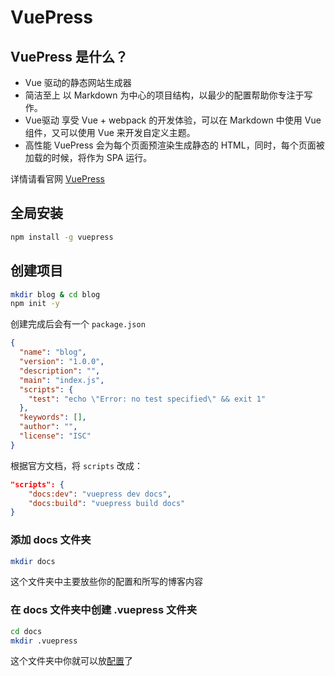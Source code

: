 # VuePress

## VuePress 是什么？

* Vue 驱动的静态网站生成器
* 简洁至上
    以 Markdown 为中心的项目结构，以最少的配置帮助你专注于写作。
* Vue驱动
    享受 Vue + webpack 的开发体验，可以在 Markdown 中使用 Vue 组件，又可以使用 Vue 来开发自定义主题。
* 高性能
    VuePress 会为每个页面预渲染生成静态的 HTML，同时，每个页面被加载的时候，将作为 SPA 运行。

详情请看官网 [VuePress](https://vuepress.vuejs.org/zh/)

## 全局安装

```sh
npm install -g vuepress
```

## 创建项目

```sh
mkdir blog & cd blog
npm init -y
```

创建完成后会有一个 `package.json`

```json
{
  "name": "blog",
  "version": "1.0.0",
  "description": "",
  "main": "index.js",
  "scripts": {
    "test": "echo \"Error: no test specified\" && exit 1"
  },
  "keywords": [],
  "author": "",
  "license": "ISC"
}
```

根据官方文档，将 `scripts` 改成：

```json
"scripts": {
    "docs:dev": "vuepress dev docs",
    "docs:build": "vuepress build docs"
}
```

### 添加 docs 文件夹

```sh
mkdir docs
```

这个文件夹中主要放些你的配置和所写的博客内容

### 在 docs 文件夹中创建 .vuepress 文件夹

```sh
cd docs
mkdir .vuepress
```

这个文件夹中你就可以放[配置](https://vuepress.vuejs.org/zh/config/)了
